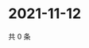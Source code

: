 # 2021-11-12

共 0 条

<!-- BEGIN WEIBO -->
<!-- 最后更新时间 Fri Nov 12 2021 10:26:24 GMT+0800 (China Standard Time) -->

<!-- END WEIBO -->
